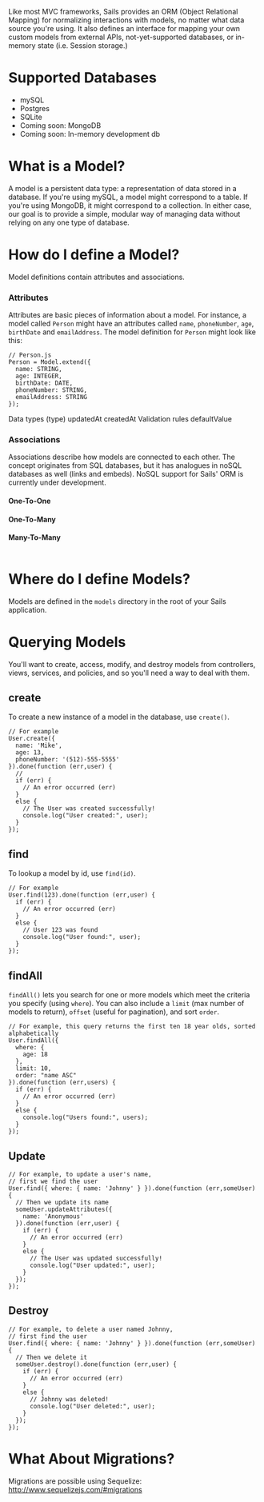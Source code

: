 Like most MVC frameworks, Sails provides an ORM (Object Relational Mapping) for normalizing interactions with models, no matter what data source you're using.  It also defines an interface for mapping your own custom models from external APIs, not-yet-supported databases, or in-memory state (i.e. Session storage.)

# Supported Databases
* mySQL
* Postgres
* SQLite
* Coming soon: MongoDB
* Coming soon: In-memory development db

# What is a Model?
A model is a persistent data type: a representation of data stored in a database.  If you're using mySQL, a model might correspond to a table.  If you're using MongoDB, it might correspond to a collection.  In either case, our goal is to provide a simple, modular way of managing data without relying on any one type of database.

# How do I define a Model?
Model definitions contain attributes and associations.

### Attributes
Attributes are basic pieces of information about a model.  For instance, a model called `Person` might have an attributes called `name`, `phoneNumber`, `age`, `birthDate` and `emailAddress`.  The model definition for `Person` might look like this:

```
// Person.js
Person = Model.extend({
  name: STRING,
  age: INTEGER,
  birthDate: DATE,
  phoneNumber: STRING,
  emailAddress: STRING
});
```

Data types (type)
updatedAt
createdAt
Validation rules
defaultValue


### Associations

Associations describe how models are connected to each other.  The concept originates from SQL databases, but it has analogues in noSQL databases as well (links and embeds).  NoSQL support for Sails' ORM is currently under development.

<!---
Since Sails supports both relational and non-relational databases, we must support both standard SQL associations (links) and bundled JSON, Mongo-style associations (embeds)

## Embedding
_TODO_

## Linking
_TODO_
-->

#### One-To-One

#### One-To-Many

#### Many-To-Many

```

```

# Where do I define Models?
Models are defined in the `models` directory in the root of your Sails application.


# Querying Models
You'll want to create, access, modify, and destroy models from controllers, views, services, and policies, and so you'll need a way to deal with them.  


<!---
Sails supports two different ways of interacting with models: Promises and asynchronous callbacks.

### Promises
```
Rabbit.create({
  name: 'Roger',
  age: 4
});
```

### Async Callbacks
```
Rabbit.create({
  name: 'Roger',
  age: 4
}).done(function (err,resultSet) { /* ... */ });
```
-->

## create
To create a new instance of a model in the database, use `create()`.

```
// For example
User.create({
  name: 'Mike',
  age: 13,
  phoneNumber: '(512)-555-5555'
}).done(function (err,user) {
  // 
  if (err) {
    // An error occurred (err)
  }
  else {
    // The User was created successfully!
    console.log("User created:", user);
  }
});
```

## find
To lookup a model by id, use `find(id)`.

```
// For example
User.find(123).done(function (err,user) {
  if (err) {
    // An error occurred (err)
  }
  else {
    // User 123 was found
    console.log("User found:", user);
  }
});
```

## findAll
`findAll()` lets you search for one or more models which meet the criteria you specify (using `where`).  You can also include a `limit` (max number of models to return), `offset` (useful for pagination), and sort `order`.

```
// For example, this query returns the first ten 18 year olds, sorted alphabetically
User.findAll({
  where: {
    age: 18
  },
  limit: 10,
  order: "name ASC"
}).done(function (err,users) {
  if (err) {
    // An error occurred (err)
  }
  else {
    console.log("Users found:", users);
  }
});
```

## Update
```
// For example, to update a user's name, 
// first we find the user
User.find({ where: { name: 'Johnny' } }).done(function (err,someUser) {
  // Then we update its name
  someUser.updateAttributes({
    name: 'Anonymous'
  }).done(function (err,user) {
    if (err) {
      // An error occurred (err)
    }
    else {
      // The User was updated successfully!
      console.log("User updated:", user);
    }
  });
});
```

## Destroy

```
// For example, to delete a user named Johnny,
// first find the user
User.find({ where: { name: 'Johnny' } }).done(function (err,someUser) {
  // Then we delete it
  someUser.destroy().done(function (err,user) {
    if (err) {
      // An error occurred (err)
    }
    else {
      // Johnny was deleted!
      console.log("User deleted:", user);
    }
  });
});
```


# What About Migrations?

Migrations are possible using Sequelize: http://www.sequelizejs.com/#migrations
